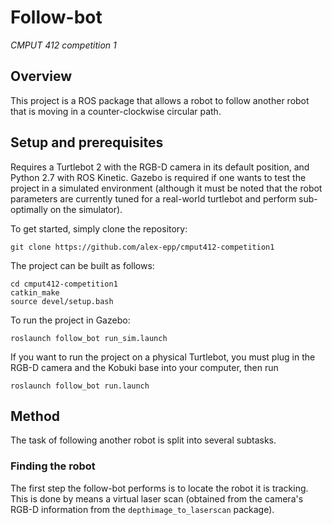 # Follow-bot

*CMPUT 412 competition 1*

## Overview
This project is a ROS package that allows a robot to follow another robot that is moving in
a counter-clockwise circular path.

## Setup and prerequisites
Requires a Turtlebot 2 with the RGB-D camera in its default position, and Python 2.7 with ROS
Kinetic. Gazebo is required if one wants to test the project in a simulated environment (although
it must be noted that the robot parameters are currently tuned for a real-world turtlebot and
perform sub-optimally on the simulator).

To get started, simply clone the repository:

    git clone https://github.com/alex-epp/cmput412-competition1
    
The project can be built as follows:
    
    cd cmput412-competition1
    catkin_make
    source devel/setup.bash

To run the project in Gazebo:

    roslaunch follow_bot run_sim.launch

If you want to run the project on a physical Turtlebot, you must plug in the RGB-D camera and the
Kobuki base into your computer, then run

    roslaunch follow_bot run.launch

## Method
The task of following another robot is split into several subtasks.

### Finding the robot
The first step the follow-bot performs is to locate the robot it is tracking. This is done by means
a virtual laser scan (obtained from the camera's RGB-D information from the `depthimage_to_laserscan`
package). 
